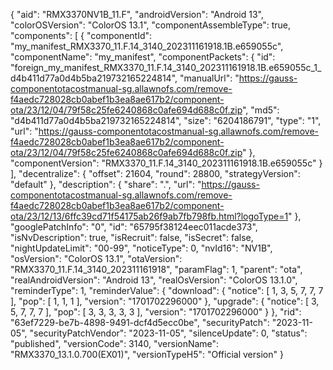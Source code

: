 {
    "aid": "RMX3370NV1B_11.F",
    "androidVersion": "Android 13",
    "colorOSVersion": "ColorOS 13.1",
    "componentAssembleType": true,
    "components": [
        {
            "componentId": "my_manifest_RMX3370_11.F.14_3140_202311161918.1B.e659055c",
            "componentName": "my_manifest",
            "componentPackets": {
                "id": "foreign_my_manifest_RMX3370_11.F.14_3140_202311161918.1B.e659055c_1_d4b411d77a0d4b5ba219732165224814",
                "manualUrl": "https://gauss-componentotacostmanual-sg.allawnofs.com/remove-f4aedc728028cb0abef1b3ea8ae617b2/component-ota/23/12/04/79f58c25fe6240868c0afe694d688c0f.zip",
                "md5": "d4b411d77a0d4b5ba219732165224814",
                "size": "6204186791",
                "type": "1",
                "url": "https://gauss-componentotacostmanual-sg.allawnofs.com/remove-f4aedc728028cb0abef1b3ea8ae617b2/component-ota/23/12/04/79f58c25fe6240868c0afe694d688c0f.zip"
            },
            "componentVersion": "RMX3370_11.F.14_3140_202311161918.1B.e659055c"
        }
    ],
    "decentralize": {
        "offset": 21604,
        "round": 28800,
        "strategyVersion": "default"
    },
    "description": {
        "share": ".",
        "url": "https://gauss-componentotacostmanual-sg.allawnofs.com/remove-f4aedc728028cb0abef1b3ea8ae617b2/component-ota/23/12/13/6ffc39cd71f54175ab26f9ab7fb798fb.html?logoType=1"
    },
    "googlePatchInfo": "0",
    "id": "65795f38124eec011acde373",
    "isNvDescription": true,
    "isRecruit": false,
    "isSecret": false,
    "nightUpdateLimit": "00-99",
    "noticeType": 0,
    "nvId16": "NV1B",
    "osVersion": "ColorOS 13.1",
    "otaVersion": "RMX3370_11.F.14_3140_202311161918",
    "paramFlag": 1,
    "parent": "ota",
    "realAndroidVersion": "Android 13",
    "realOsVersion": "ColorOS 13.1.0",
    "reminderType": 1,
    "reminderValue": {
        "download": {
            "notice": [
                1,
                3,
                5,
                7,
                7,
                7
            ],
            "pop": [
                1,
                1,
                1
            ],
            "version": "1701702296000"
        },
        "upgrade": {
            "notice": [
                3,
                5,
                7,
                7,
                7
            ],
            "pop": [
                3,
                3,
                3,
                3,
                3
            ],
            "version": "1701702296000"
        }
    },
    "rid": "63ef7229-be7b-4898-9491-dcf4d5ecc0be",
    "securityPatch": "2023-11-05",
    "securityPatchVendor": "2023-11-05",
    "silenceUpdate": 0,
    "status": "published",
    "versionCode": 3140,
    "versionName": "RMX3370_13.1.0.700(EX01)",
    "versionTypeH5": "Official version"
}